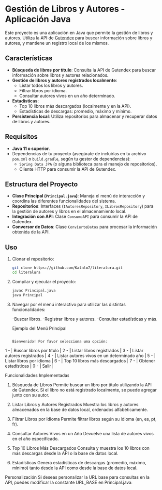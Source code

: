 # Gestión de Libros y Autores - Aplicación Java

Este proyecto es una aplicación en Java que permite la gestión de libros y autores. Utiliza la API de [Gutendex](https://gutendex.com) para buscar información sobre libros y autores, y mantiene un registro local de los mismos.

## Características

- **Búsqueda de libros por título**: Consulta la API de Gutendex para buscar información sobre libros y autores relacionados.
- **Gestión de libros y autores registrados localmente**:
  - Listar todos los libros y autores.
  - Filtrar libros por idioma.
  - Consultar autores vivos en un año determinado.
- **Estadísticas**:
  - Top 10 libros más descargados (localmente y en la API).
  - Estadísticas de descargas: promedio, máximo y mínimo.
- **Persistencia local**: Utiliza repositorios para almacenar y recuperar datos de libros y autores.

## Requisitos

- **Java 11 o superior**.
- Dependencias de tu proyecto (asegúrate de incluirlas en tu archivo `pom.xml` o `build.gradle`, según tu gestor de dependencias):
  - `Spring Data JPA` (o alguna biblioteca para el manejo de repositorios).
  - Cliente HTTP para consumir la API de Gutendex.

## Estructura del Proyecto

- **Clase Principal (`Principal.java`)**: Maneja el menú de interacción y coordina las diferentes funcionalidades del sistema.
- **Repositorios**: Interfaces (`IAutoresRepository`, `ILibrosRepository`) para la gestión de autores y libros en el almacenamiento local.
- **Integración con API**: Clase `ConsumoAPI` para consumir la API de Gutendex.
- **Conversor de Datos**: Clase `ConvierteDatos` para procesar la información obtenida de la API.

## Uso

1. Clonar el repositorio:

   ```bash
   git clone https://github.com/Kalalo7/literalura.git
   cd literalura

2. Compilar y ejecutar el proyecto:
   ```bash
   javac Principal.java
   java Principal

3. Navegar por el menú interactivo para utilizar las distintas funcionalidades:

    -Buscar libros.
    -Registrar libros y autores.
    -Consultar estadísticas y más.

   Ejemplo del Menú Principal
   ```plaintext

   Bienvenido! Por favor selecciona una opción:

1 - | Buscar libros por título |
2 - | Listar libros registrados |
3 - | Listar autores registrados |
4 - | Listar autores vivos en un determinado año |
5 - | Listar libros por idioma |
6 - | Top 10 libros más descargados |
7 - | Obtener estadísticas |
0 - | Salir |

Funcionalidades Implementadas
1. Búsqueda de Libros
Permite buscar un libro por título utilizando la API de Gutendex. Si el libro no está registrado localmente, se puede agregar junto con su autor.

2. Listar Libros y Autores Registrados
Muestra los libros y autores almacenados en la base de datos local, ordenados alfabéticamente.

3. Filtrar Libros por Idioma
Permite filtrar libros según su idioma (en, es, pt, fr).

4. Consultar Autores Vivos en un Año
Devuelve una lista de autores vivos en el año especificado.

5. Top 10 Libros Más Descargados
Consulta y muestra los 10 libros con más descargas desde la API o la base de datos local.

6. Estadísticas
Genera estadísticas de descargas (promedio, máximo, mínimo) tanto desde la API como desde la base de datos local.

Personalización
Si deseas personalizar la URL base para consultas en la API, puedes modificar la constante URL_BASE en Principal.java:
